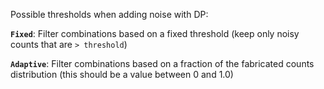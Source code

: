Possible thresholds when adding noise with DP:

**`Fixed`**:
Filter combinations based on a fixed threshold (keep only noisy counts that are `> threshold`)

**`Adaptive`**:
Filter combinations based on a fraction of the fabricated counts distribution (this should be a value between 0 and 1.0)
